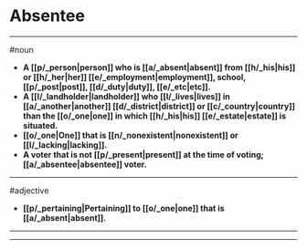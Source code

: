 # Absentee
---
#noun
- **A [[p/_person|person]] who is [[a/_absent|absent]] from [[h/_his|his]] or [[h/_her|her]] [[e/_employment|employment]], school, [[p/_post|post]], [[d/_duty|duty]], [[e/_etc|etc]].**
- **A [[l/_landholder|landholder]] who [[l/_lives|lives]] in [[a/_another|another]] [[d/_district|district]] or [[c/_country|country]] than the [[o/_one|one]] in which [[h/_his|his]] [[e/_estate|estate]] is situated.**
- **[[o/_one|One]] that is [[n/_nonexistent|nonexistent]] or [[l/_lacking|lacking]].**
- **A voter that is not [[p/_present|present]] at the time of voting; [[a/_absentee|absentee]] voter.**
---
#adjective
- **[[p/_pertaining|Pertaining]] to [[o/_one|one]] that is [[a/_absent|absent]].**
---
---
